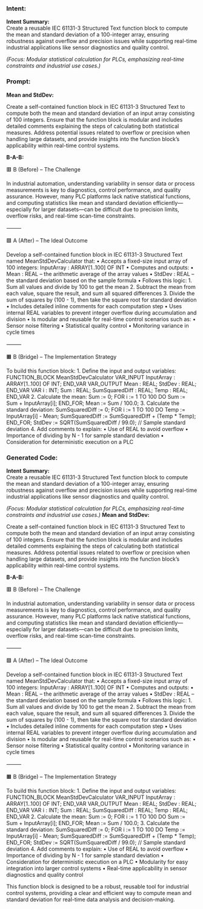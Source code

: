 ### Intent:
**Intent Summary:**  
Create a reusable IEC 61131-3 Structured Text function block to compute the mean and standard deviation of a 100-integer array, ensuring robustness against overflow and precision issues while supporting real-time industrial applications like sensor diagnostics and quality control.  

*(Focus: Modular statistical calculation for PLCs, emphasizing real-time constraints and industrial use cases.)*

### Prompt:
**Mean and StdDev:**

Create a self-contained function block in IEC 61131-3 Structured Text to compute both the mean and standard deviation of an input array consisting of 100 integers. Ensure that the function block is modular and includes detailed comments explaining the steps of calculating both statistical measures. Address potential issues related to overflow or precision when handling large datasets, and provide insights into the function block’s applicability within real-time control systems.

**B-A-B:**

🟥 B (Before) – The Challenge

In industrial automation, understanding variability in sensor data or process measurements is key to diagnostics, control performance, and quality assurance. However, many PLC platforms lack native statistical functions, and computing statistics like mean and standard deviation efficiently—especially for larger datasets—can be difficult due to precision limits, overflow risks, and real-time scan-time constraints.

⸻

🟩 A (After) – The Ideal Outcome

Develop a self-contained function block in IEC 61131-3 Structured Text named MeanStdDevCalculator that:
	•	Accepts a fixed-size input array of 100 integers: InputArray : ARRAY[1..100] OF INT
	•	Computes and outputs:
	•	Mean : REAL – the arithmetic average of the array values
	•	StdDev : REAL – the standard deviation based on the sample formula
	•	Follows this logic:
	1.	Sum all values and divide by 100 to get the mean
	2.	Subtract the mean from each value, square the result, and sum all squared differences
	3.	Divide the sum of squares by (100 - 1), then take the square root for standard deviation
	•	Includes detailed inline comments for each computation step
	•	Uses internal REAL variables to prevent integer overflow during accumulation and division
	•	Is modular and reusable for real-time control scenarios such as:
	•	Sensor noise filtering
	•	Statistical quality control
	•	Monitoring variance in cycle times

⸻

🟧 B (Bridge) – The Implementation Strategy

To build this function block:
	1.	Define the input and output variables:
 FUNCTION_BLOCK MeanStdDevCalculator
VAR_INPUT
    InputArray : ARRAY[1..100] OF INT;
END_VAR
VAR_OUTPUT
    Mean : REAL;
    StdDev : REAL;
END_VAR
VAR
    i : INT;
    Sum : REAL;
    SumSquaredDiff : REAL;
    Temp : REAL;
END_VAR
	  2.	Calculate the mean:
    Sum := 0;
FOR i := 1 TO 100 DO
    Sum := Sum + InputArray[i];
END_FOR;
Mean := Sum / 100.0;
    3.	Calculate the standard deviation:
    SumSquaredDiff := 0;
FOR i := 1 TO 100 DO
    Temp := InputArray[i] - Mean;
    SumSquaredDiff := SumSquaredDiff + (Temp * Temp);
END_FOR;
StdDev := SQRT(SumSquaredDiff / 99.0); // Sample standard deviation
    4.	Add comments to explain:
	•	Use of REAL to avoid overflow
	•	Importance of dividing by N - 1 for sample standard deviation
	•	Consideration for deterministic execution on a PLC

### Generated Code:
**Intent Summary:**  
Create a reusable IEC 61131-3 Structured Text function block to compute the mean and standard deviation of a 100-integer array, ensuring robustness against overflow and precision issues while supporting real-time industrial applications like sensor diagnostics and quality control.  

*(Focus: Modular statistical calculation for PLCs, emphasizing real-time constraints and industrial use cases.)*
**Mean and StdDev:**

Create a self-contained function block in IEC 61131-3 Structured Text to compute both the mean and standard deviation of an input array consisting of 100 integers. Ensure that the function block is modular and includes detailed comments explaining the steps of calculating both statistical measures. Address potential issues related to overflow or precision when handling large datasets, and provide insights into the function block’s applicability within real-time control systems.

**B-A-B:**

🟥 B (Before) – The Challenge

In industrial automation, understanding variability in sensor data or process measurements is key to diagnostics, control performance, and quality assurance. However, many PLC platforms lack native statistical functions, and computing statistics like mean and standard deviation efficiently—especially for larger datasets—can be difficult due to precision limits, overflow risks, and real-time scan-time constraints.

⸻

🟩 A (After) – The Ideal Outcome

Develop a self-contained function block in IEC 61131-3 Structured Text named MeanStdDevCalculator that:
	•	Accepts a fixed-size input array of 100 integers: InputArray : ARRAY[1..100] OF INT
	•	Computes and outputs:
	•	Mean : REAL – the arithmetic average of the array values
	•	StdDev : REAL – the standard deviation based on the sample formula
	•	Follows this logic:
	1.	Sum all values and divide by 100 to get the mean
	2.	Subtract the mean from each value, square the result, and sum all squared differences
	3.	Divide the sum of squares by (100 - 1), then take the square root for standard deviation
	•	Includes detailed inline comments for each computation step
	•	Uses internal REAL variables to prevent integer overflow during accumulation and division
	•	Is modular and reusable for real-time control scenarios such as:
	•	Sensor noise filtering
	•	Statistical quality control
	•	Monitoring variance in cycle times

⸻

🟧 B (Bridge) – The Implementation Strategy

To build this function block:
	1.	Define the input and output variables:
 FUNCTION_BLOCK MeanStdDevCalculator
VAR_INPUT
    InputArray : ARRAY[1..100] OF INT;
END_VAR
VAR_OUTPUT
    Mean : REAL;
    StdDev : REAL;
END_VAR
VAR
    i : INT;
    Sum : REAL;
    SumSquaredDiff : REAL;
    Temp : REAL;
END_VAR
	  2.	Calculate the mean:
    Sum := 0;
FOR i := 1 TO 100 DO
    Sum := Sum + InputArray[i];
END_FOR;
Mean := Sum / 100.0;
    3.	Calculate the standard deviation:
    SumSquaredDiff := 0;
FOR i := 1 TO 100 DO
    Temp := InputArray[i] - Mean;
    SumSquaredDiff := SumSquaredDiff + (Temp * Temp);
END_FOR;
StdDev := SQRT(SumSquaredDiff / 99.0); // Sample standard deviation
    4.	Add comments to explain:
	•	Use of REAL to avoid overflow
	•	Importance of dividing by N - 1 for sample standard deviation
	•	Consideration for deterministic execution on a PLC
	•	Modularity for easy integration into larger control systems
	•	Real-time applicability in sensor diagnostics and quality control

This function block is designed to be a robust, reusable tool for industrial control systems, providing a clear and efficient way to compute mean and standard deviation for real-time data analysis and decision-making.
